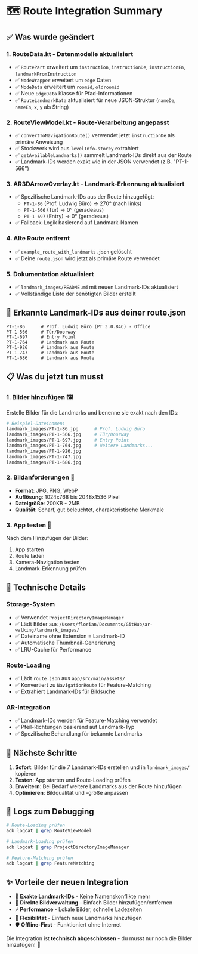 # 🗺️ Route Integration Summary

## ✅ Was wurde geändert

### 1. **RouteData.kt** - Datenmodelle aktualisiert
- ✅ `RoutePart` erweitert um `instruction`, `instructionDe`, `instructionEn`, `landmarkFromInstruction`
- ✅ `NodeWrapper` erweitert um `edge` Daten
- ✅ `NodeData` erweitert um `roomid`, `oldroomid`
- ✅ Neue `EdgeData` Klasse für Pfad-Informationen
- ✅ `RouteLandmarkData` aktualisiert für neue JSON-Struktur (`nameDe`, `nameEn`, `x`, `y` als String)

### 2. **RouteViewModel.kt** - Route-Verarbeitung angepasst
- ✅ `convertToNavigationRoute()` verwendet jetzt `instructionDe` als primäre Anweisung
- ✅ Stockwerk wird aus `levelInfo.storey` extrahiert
- ✅ `getAvailableLandmarks()` sammelt Landmark-IDs direkt aus der Route
- ✅ Landmark-IDs werden exakt wie in der JSON verwendet (z.B. "PT-1-566")

### 3. **AR3DArrowOverlay.kt** - Landmark-Erkennung aktualisiert
- ✅ Spezifische Landmark-IDs aus der Route hinzugefügt:
  - `PT-1-86` (Prof. Ludwig Büro) → 270° (nach links)
  - `PT-1-566` (Tür) → 0° (geradeaus)
  - `PT-1-697` (Entry) → 0° (geradeaus)
- ✅ Fallback-Logik basierend auf Landmark-Namen

### 4. **Alte Route entfernt**
- ✅ `example_route_with_landmarks.json` gelöscht
- ✅ Deine `route.json` wird jetzt als primäre Route verwendet

### 5. **Dokumentation aktualisiert**
- ✅ `landmark_images/README.md` mit neuen Landmark-IDs aktualisiert
- ✅ Vollständige Liste der benötigten Bilder erstellt

## 🎯 Erkannte Landmark-IDs aus deiner route.json

```
PT-1-86      # Prof. Ludwig Büro (PT 3.0.84C) - Office
PT-1-566     # Tür/Doorway
PT-1-697     # Entry Point  
PT-1-764     # Landmark aus Route
PT-1-926     # Landmark aus Route
PT-1-747     # Landmark aus Route
PT-1-686     # Landmark aus Route
```

## 📋 Was du jetzt tun musst

### 1. **Bilder hinzufügen** 🖼️
Erstelle Bilder für die Landmarks und benenne sie exakt nach den IDs:

```bash
# Beispiel-Dateinamen:
landmark_images/PT-1-86.jpg      # Prof. Ludwig Büro
landmark_images/PT-1-566.jpg     # Tür/Doorway
landmark_images/PT-1-697.jpg     # Entry Point
landmark_images/PT-1-764.jpg     # Weitere Landmarks...
landmark_images/PT-1-926.jpg
landmark_images/PT-1-747.jpg
landmark_images/PT-1-686.jpg
```

### 2. **Bildanforderungen** 📏
- **Format**: JPG, PNG, WebP
- **Auflösung**: 1024x768 bis 2048x1536 Pixel
- **Dateigröße**: 200KB - 2MB
- **Qualität**: Scharf, gut beleuchtet, charakteristische Merkmale

### 3. **App testen** 🧪
Nach dem Hinzufügen der Bilder:
1. App starten
2. Route laden
3. Kamera-Navigation testen
4. Landmark-Erkennung prüfen

## 🔧 Technische Details

### **Storage-System**
- ✅ Verwendet `ProjectDirectoryImageManager`
- ✅ Lädt Bilder aus `/Users/florian/Documents/GitHub/ar-walking/landmark_images/`
- ✅ Dateiname ohne Extension = Landmark-ID
- ✅ Automatische Thumbnail-Generierung
- ✅ LRU-Cache für Performance

### **Route-Loading**
- ✅ Lädt `route.json` aus `app/src/main/assets/`
- ✅ Konvertiert zu `NavigationRoute` für Feature-Matching
- ✅ Extrahiert Landmark-IDs für Bildsuche

### **AR-Integration**
- ✅ Landmark-IDs werden für Feature-Matching verwendet
- ✅ Pfeil-Richtungen basierend auf Landmark-Typ
- ✅ Spezifische Behandlung für bekannte Landmarks

## 🚀 Nächste Schritte

1. **Sofort**: Bilder für die 7 Landmark-IDs erstellen und in `landmark_images/` kopieren
2. **Testen**: App starten und Route-Loading prüfen
3. **Erweitern**: Bei Bedarf weitere Landmarks aus der Route hinzufügen
4. **Optimieren**: Bildqualität und -größe anpassen

## 📝 Logs zum Debugging

```bash
# Route-Loading prüfen
adb logcat | grep RouteViewModel

# Landmark-Loading prüfen  
adb logcat | grep ProjectDirectoryImageManager

# Feature-Matching prüfen
adb logcat | grep FeatureMatching
```

## ✨ Vorteile der neuen Integration

- 🎯 **Exakte Landmark-IDs** - Keine Namenskonflikte mehr
- 📱 **Direkte Bildverwaltung** - Einfach Bilder hinzufügen/entfernen
- ⚡ **Performance** - Lokale Bilder, schnelle Ladezeiten
- 🔧 **Flexibilität** - Einfach neue Landmarks hinzufügen
- 🛡️ **Offline-First** - Funktioniert ohne Internet

Die Integration ist **technisch abgeschlossen** - du musst nur noch die Bilder hinzufügen! 🎉